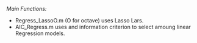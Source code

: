 *Main Functions:*

* Regress_LassoO.m (O for octave) uses Lasso Lars.
* AIC_Regress.m uses and information criterion to select amoung linear Regression models.
